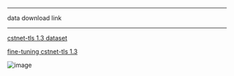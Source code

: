 ******
data download link
******

[cstnet-tls 1.3 dataset](https://drive.google.com/drive/folders/1JSsYmevkxQFanoKOi_i1ooA6pH3s9sDr?usp=sharing)

[fine-tuning cstnet-tls 1.3](https://drive.google.com/drive/folders/1KlZatGoNm-4qu04z0LfrTpZr2oDaHfzr?usp=sharing)

![image](https://user-images.githubusercontent.com/20349381/209489651-a7665404-0223-4ac0-85f0-2a52424198b4.png)
